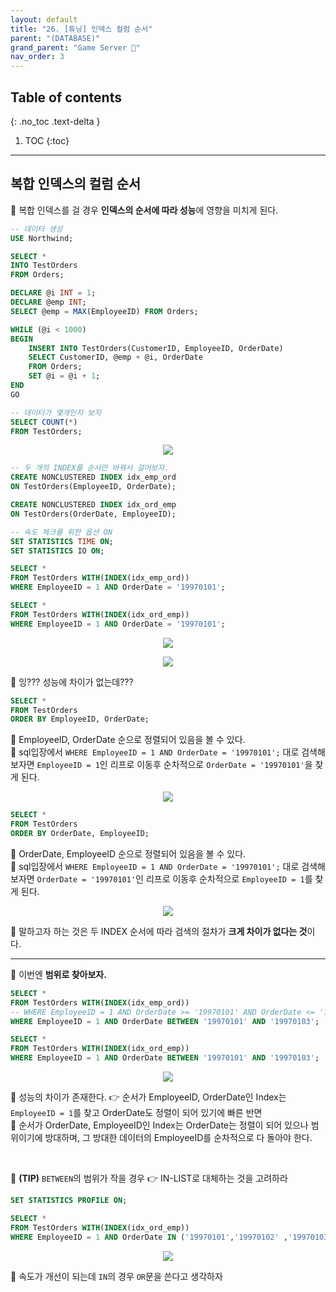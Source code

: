 ```yaml
---
layout: default
title: "26. [튜닝] 인덱스 컬럼 순서"
parent: "(DATABASE)"
grand_parent: "Game Server 👾"
nav_order: 3
---
```


## Table of contents
{: .no_toc .text-delta }

1. TOC
{:toc}

---

## 복합 인덱스의 컬럼 순서

🍓 복합 인덱스를 걸 경우 **인덱스의 순서에 따라 성능**에 영향을 미치게 된다.

```sql
-- 데이터 생성
USE Northwind;

SELECT *
INTO TestOrders
FROM Orders;

DECLARE @i INT = 1;
DECLARE @emp INT;
SELECT @emp = MAX(EmployeeID) FROM Orders;

WHILE (@i < 1000)
BEGIN
    INSERT INTO TestOrders(CustomerID, EmployeeID, OrderDate)
    SELECT CustomerID, @emp + @i, OrderDate
    FROM Orders;
    SET @i = @i + 1;
END
GO

-- 데이터가 몇개인지 보자
SELECT COUNT(*)
FROM TestOrders;
```

<p align="center">
  <img src="https://taehyungs-programming-blog.github.io/blog/assets/images/database/basic-26-1.png"/>
</p>

```sql
-- 두 개의 INDEX를 순서만 바꿔서 걸어보자.
CREATE NONCLUSTERED INDEX idx_emp_ord
ON TestOrders(EmployeeID, OrderDate);

CREATE NONCLUSTERED INDEX idx_ord_emp
ON TestOrders(OrderDate, EmployeeID);
```

```sql
-- 속도 체크를 위한 옵션 ON
SET STATISTICS TIME ON;
SET STATISTICS IO ON;

SELECT *
FROM TestOrders WITH(INDEX(idx_emp_ord))
WHERE EmployeeID = 1 AND OrderDate = '19970101';

SELECT *
FROM TestOrders WITH(INDEX(idx_ord_emp))
WHERE EmployeeID = 1 AND OrderDate = '19970101';
```

<p align="center">
  <img src="https://taehyungs-programming-blog.github.io/blog/assets/images/database/basic-26-2.png"/>
</p>

<p align="center">
  <img src="https://taehyungs-programming-blog.github.io/blog/assets/images/database/basic-26-3.png"/>
</p>

🍓 잉??? 성능에 차이가 없는데???

```sql
SELECT *
FROM TestOrders
ORDER BY EmployeeID, OrderDate;
```

🍓 EmployeeID, OrderDate 순으로 정렬되어 있음을 볼 수 있다.<br>
🍓 sql입장에서 `WHERE EmployeeID = 1 AND OrderDate = '19970101';` 대로 검색해 보자면 `EmployeeID = 1`인 리프로 이동후 순차적으로 `OrderDate = '19970101'`을 찾게 된다.

<p align="center">
  <img src="https://taehyungs-programming-blog.github.io/blog/assets/images/database/basic-26-4.png"/>
</p>

```sql
SELECT *
FROM TestOrders
ORDER BY OrderDate, EmployeeID;
```

🍓 OrderDate, EmployeeID 순으로 정렬되어 있음을 볼 수 있다.<br>
🍓 sql입장에서  `WHERE EmployeeID = 1 AND OrderDate = '19970101';` 대로 검색해 보자면 `OrderDate = '19970101'`인 리프로 이동후 순차적으로 `EmployeeID = 1`를 찾게 된다.

<p align="center">
  <img src="https://taehyungs-programming-blog.github.io/blog/assets/images/database/basic-26-5.png"/>
</p>

🍓 말하고자 하는 것은 두 INDEX 순서에 따라 검색의 절차가 **크게 차이가 없다는 것**이다.

---

🍓 이번엔 **범위로 찾아보자.**

```sql
SELECT *
FROM TestOrders WITH(INDEX(idx_emp_ord))
-- WHERE EmployeeID = 1 AND OrderDate >= '19970101' AND OrderDate <= '19970103';
WHERE EmployeeID = 1 AND OrderDate BETWEEN '19970101' AND '19970103';

SELECT *
FROM TestOrders WITH(INDEX(idx_ord_emp))
WHERE EmployeeID = 1 AND OrderDate BETWEEN '19970101' AND '19970103';
```

<p align="center">
  <img src="https://taehyungs-programming-blog.github.io/blog/assets/images/database/basic-26-6.png"/>
</p>

🍓 성능의 차이가 존재한다. 👉 순서가 EmployeeID, OrderDate인 Index는 `EmployeeID = 1`를 찾고 OrderDate도 정렬이 되어 있기에 빠른 반면<br>
🍓 순서가 OrderDate, EmployeeID인 Index는  OrderDate는 정렬이 되어 있으나 범위이기에 방대하며, 그 방대한 데이터의 EmployeeID를 순차적으로 다 돌아야 한다.

<br>

🍓 **(TIP)** `BETWEEN`의 범위가 작을 경우 👉 IN-LIST로 대체하는 것을 고려하라

```sql
SET STATISTICS PROFILE ON;

SELECT *
FROM TestOrders WITH(INDEX(idx_ord_emp))
WHERE EmployeeID = 1 AND OrderDate IN ('19970101','19970102' ,'19970103');
```

<p align="center">
  <img src="https://taehyungs-programming-blog.github.io/blog/assets/images/database/basic-26-7.png"/>
</p>

🍓 속도가 개선이 되는데 `IN`의 경우 `OR`문을 쓴다고 생각하자